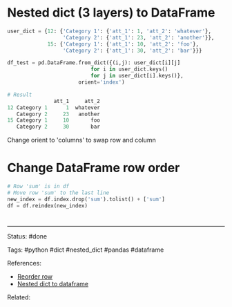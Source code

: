 # Nested dict (3 layers) to DataFrame
```python
user_dict = {12: {'Category 1': {'att_1': 1, 'att_2': 'whatever'},
                  'Category 2': {'att_1': 23, 'att_2': 'another'}},
             15: {'Category 1': {'att_1': 10, 'att_2': 'foo'},
                  'Category 2': {'att_1': 30, 'att_2': 'bar'}}}

df_test = pd.DataFrame.from_dict({(i,j): user_dict[i][j]
                           for i in user_dict.keys()
                           for j in user_dict[i].keys()},
                       orient='index')
```

``` python
# Result
               att_1     att_2
12 Category 1      1  whatever
   Category 2     23   another
15 Category 1     10       foo
   Category 2     30       bar
```

Change orient to 'columns' to swap row and column

# Change DataFrame row order

```python
# Row 'sum' is in df
# Move row 'sum' to the last line
new_index = df.index.drop('sum').tolist() + ['sum']
df = df.reindex(new_index)

```


# 

---
Status: #done

Tags: #python #dict #nested_dict #pandas #dataframe

References:
- [Reorder row](https://stackoverflow.com/a/42434256)
- [Nested dict to dataframe](https://stackoverflow.com/a/13581730)

Related:
